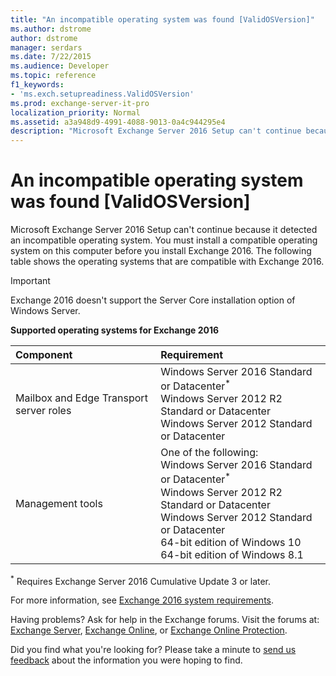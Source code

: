 ```yaml
---
title: "An incompatible operating system was found [ValidOSVersion]"
ms.author: dstrome
author: dstrome
manager: serdars
ms.date: 7/22/2015
ms.audience: Developer
ms.topic: reference
f1_keywords:
- 'ms.exch.setupreadiness.ValidOSVersion'
ms.prod: exchange-server-it-pro
localization_priority: Normal
ms.assetid: a3a948d9-4991-4088-9013-0a4c944295e4
description: "Microsoft Exchange Server 2016 Setup can't continue because it detected an incompatible operating system. You must install a compatible operating system on this computer before you install Exchange 2016. The following table shows the operating systems that are compatible with Exchange 2016."
---
```


# An incompatible operating system was found [ValidOSVersion]

Microsoft Exchange Server 2016 Setup can't continue because it detected an incompatible operating system. You must install a compatible operating system on this computer before you install Exchange 2016. The following table shows the operating systems that are compatible with Exchange 2016.
  
> [!IMPORTANT]
> Exchange 2016 doesn't support the Server Core installation option of Windows Server.
  
 **Supported operating systems for Exchange 2016**
  
|**Component**|**Requirement**|
|:-----|:-----|
|Mailbox and Edge Transport server roles  <br/> |Windows Server 2016 Standard or Datacenter<sup>\*</sup> <br/> Windows Server 2012 R2 Standard or Datacenter  <br/> Windows Server 2012 Standard or Datacenter  <br/> |
|Management tools  <br/> |One of the following:  <br/> Windows Server 2016 Standard or Datacenter<sup>\*</sup> <br/> Windows Server 2012 R2 Standard or Datacenter  <br/> Windows Server 2012 Standard or Datacenter  <br/> 64-bit edition of Windows 10  <br/> 64-bit edition of Windows 8.1  <br/> |
   
<sup>\*</sup> Requires Exchange Server 2016 Cumulative Update 3 or later.
  
For more information, see [Exchange 2016 system requirements](../../plan-and-deploy/system-requirements.md).
  
Having problems? Ask for help in the Exchange forums. Visit the forums at: [Exchange Server](https://go.microsoft.com/fwlink/p/?linkId=60612), [Exchange Online](https://go.microsoft.com/fwlink/p/?linkId=267542), or [Exchange Online Protection](https://go.microsoft.com/fwlink/p/?linkId=285351).
  
Did you find what you're looking for? Please take a minute to [send us feedback](mailto:ExchangeHelpFeedback@microsoft.com&subject=Exchange%202016%20help%20feedback&Body=Thanks%20for%20taking%20the%20time%20to%20send%20us%20feedback!%20We%20strive%20to%20respond%20to%20every%20message%20we%20receive,%20even%20though%20it%20might%20take%20us%20a%20while.%20Let%20us%20know%20what%20you%20think%20about%20Exchange%20content:%20What%20are%20we%20doing%20right%3F%20How%20can%20we%20make%20help%20better%3F%0APlease%20note%20that%20we're%20unable%20to%20respond%20to%20requests%20for%20support%20submitted%20via%20this%20email%20address.%20If%20you%20need%20help,%20please%20contact%20Exchange%20Server%20support%20at%20http://go.microsoft.com/fwlink/p/%3FLinkId=402506.%0AThanks!%0AThe%20Exchange%20Server%20Content%20Publishing%20team) about the information you were hoping to find.
  

